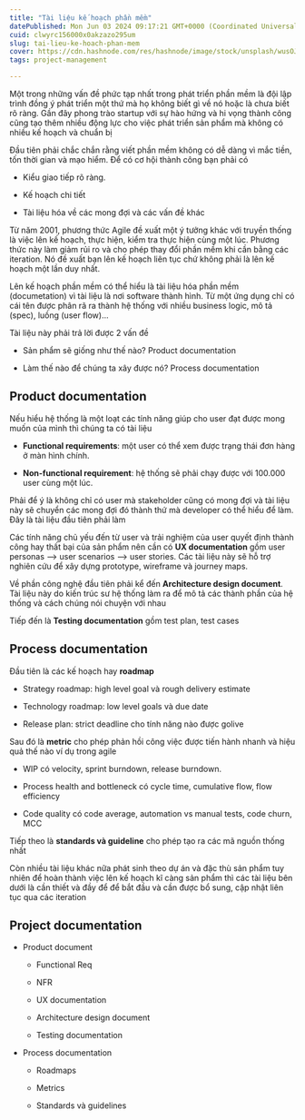 ```yaml
---
title: "Tài liệu kế hoạch phần mềm"
datePublished: Mon Jun 03 2024 09:17:21 GMT+0000 (Coordinated Universal Time)
cuid: clwyrc156000x0akzazo295um
slug: tai-lieu-ke-hoach-phan-mem
cover: https://cdn.hashnode.com/res/hashnode/image/stock/unsplash/wusOJ-2uY6w/upload/57be0f848f98a2c21ff1511320d1fa6b.jpeg
tags: project-management

---
```


Một trong những vấn đề phức tạp nhất trong phát triển phần mềm là đội lập trình đồng ý phát triển một thứ mà họ không biết gì về nó hoặc là chưa biết rõ ràng. Gần đây phong trào startup với sự hào hứng và hi vọng thành công cũng tạo thêm nhiều động lực cho việc phát triển sản phẩm mà không có nhiều kế hoạch và chuẩn bị

Đầu tiên phải chắc chắn rằng viết phần mềm không có dễ dàng vì mắc tiền, tốn thời gian và mạo hiểm. Để có cơ hội thành công bạn phải có

* Kiểu giao tiếp rõ ràng.
    
* Kế hoạch chi tiết
    
* Tài liệu hóa về các mong đợi và các vấn đề khác
    

Từ năm 2001, phương thức Agile đề xuất một ý tưởng khác với truyền thống là việc lên kế hoạch, thực hiện, kiểm tra thực hiện cùng một lúc. Phương thức này làm giảm rủi ro và cho phép thay đổi phần mềm khi cần bằng các iteration. Nó đề xuất bạn lên kế hoạch liên tục chứ không phải là lên kế hoạch một lần duy nhất.

Lên kế hoạch phần mềm có thể hiểu là tài liệu hóa phần mềm (documetation) vì tài liệu là nơi software thành hình. Từ một ứng dụng chỉ có cái tên được phân rã ra thành hệ thống với nhiều business logic, mô tả (spec), luồng (user flow)...

Tài liệu này phải trả lời được 2 vấn đề

* Sản phẩm sẽ giống như thế nào? Product documentation
    
* Làm thế nào để chúng ta xây được nó? Process documentation
    

## Product documentation

Nếu hiểu hệ thống là một loạt các tính năng giúp cho user đạt được mong muốn của mình thì chúng ta có tài liệu

* **Functional requirements**: một user có thể xem được trạng thái đơn hàng ở màn hình chính.
    
* **Non-functional requirement**: hệ thống sẽ phải chạy được với 100.000 user cùng một lúc.
    

Phải để ý là không chỉ có user mà stakeholder cũng có mong đợi và tài liệu này sẽ chuyển các mong đợi đó thành thứ mà developer có thể hiểu để làm. Đây là tài liệu đầu tiên phải làm

Các tính năng chủ yếu đến từ user và trải nghiệm của user quyết định thành công hay thất bại của sản phẩm nên cần có **UX documentation** gồm user personas --&gt; user scenarios --&gt; user stories. Các tài liệu này sẽ hỗ trợ nghiên cứu để xây dựng prototype, wireframe và journey maps.

Về phần công nghệ đầu tiên phải kể đến **Architecture design document**. Tài liệu này do kiến trúc sư hệ thống làm ra để mô tả các thành phần của hệ thống và cách chúng nói chuyện với nhau

Tiếp đến là **Testing documentation** gồm test plan, test cases

## Process documentation

Đầu tiên là các kế hoạch hay **roadmap**

* Strategy roadmap: high level goal và rough delivery estimate
    
* Technology roadmap: low level goals và due date
    
* Release plan: strict deadline cho tính năng nào được golive
    

Sau đó là **metric** cho phép phản hồi công việc được tiến hành nhanh và hiệu quả thế nào ví dụ trong agile

* WIP có velocity, sprint burndown, release burndown.
    
* Process health and bottleneck có cycle time, cumulative flow, flow efficiency
    
* Code quality có code average, automation vs manual tests, code churn, MCC
    

Tiếp theo là **standards và guideline** cho phép tạo ra các mã nguồn thống nhất

Còn nhiều tài liệu khác nữa phát sinh theo dự án và đặc thù sản phẩm tuy nhiên để hoàn thành việc lên kế hoạch kĩ càng sản phẩm thì các tài liệu bên dưới là cần thiết và đầy để để bắt đầu và cần được bổ sung, cập nhật liên tục qua các iteration

## Project documentation

* Product document
    
    * Functional Req
        
    * NFR
        
    * UX documentation
        
    * Architecture design document
        
    * Testing documentation
        
* Process documentation
    
    * Roadmaps
        
    * Metrics
        
    * Standards và guidelines